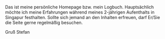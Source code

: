 Das ist meine persönliche Homepage bzw. mein Logbuch.
Hauptsächlich möchte ich meine Erfahrungen während meines 2-jährigen Aufenthalts in Singapur festhalten.
Sollte sich jemand an den Inhalten erfreuen, darf Er/Sie die Seite gerne regelmäßig besuchen.

Gruß
Stefan